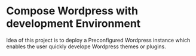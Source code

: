 # Compose Wordpress with development Environment

Idea of this project is to deploy a Preconfigured Wordpress instance which enables the user quickly develope Wordpress themes or plugins.
